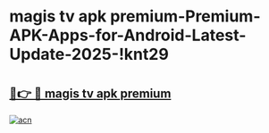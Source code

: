 # magis tv apk premium-Premium-APK-Apps-for-Android-Latest-Update-2025-!knt29

# <h2><a href="https://googleone.com">🔗👉 🔴 magis tv apk premium</a></h2>

[![acn](https://github.com/user-attachments/assets/0f9c940e-d8b0-45ae-aac7-cd30a18b3e1c)](https://googleone.com)

